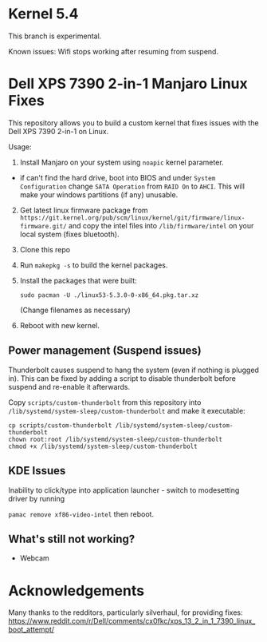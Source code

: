 # Kernel 5.4
This branch is experimental.

Known issues:
Wifi stops working after resuming from suspend.

# Dell XPS 7390 2-in-1 Manjaro Linux Fixes

This repository allows you to build a custom kernel that fixes issues with the Dell XPS 7390 2-in-1 on Linux.

Usage:
1. Install Manjaro on your system using ```noapic``` kernel parameter.
  - if can't find the hard drive, boot into BIOS and under `System Configuration` change `SATA Operation` from `RAID On` to `AHCI`. This will make your windows partitions (if any) unusable.

2. Get latest linux firmware package from 
```https://git.kernel.org/pub/scm/linux/kernel/git/firmware/linux-firmware.git/```
and copy the intel files into ```/lib/firmware/intel``` on your local system (fixes bluetooth).

3. Clone this repo

4. Run ```makepkg -s``` to build the kernel packages.

5. Install the packages that were built:

   ```sudo pacman -U ./linux53-5.3.0-0-x86_64.pkg.tar.xz```

   (Change filenames as necessary)

6. Reboot with new kernel.

## Power management (Suspend issues)
Thunderbolt causes suspend to hang the system (even if nothing is plugged in). This can be fixed by adding a script to disable thunderbolt before suspend and re-enable it afterwards.

Copy ```scripts/custom-thunderbolt``` from this repository into ```/lib/systemd/system-sleep/custom-thunderbolt``` and make it executable:
```
cp scripts/custom-thunderbolt /lib/systemd/system-sleep/custom-thunderbolt
chown root:root /lib/systemd/system-sleep/custom-thunderbolt
chmod +x /lib/systemd/system-sleep/custom-thunderbolt
```

## KDE Issues
Inability to click/type into application launcher - switch to modesetting driver by running

```pamac remove xf86-video-intel``` then reboot.

## What's still not working?
- Webcam

# Acknowledgements
Many thanks to the redditors, particularly silverhaul, for providing fixes:
https://www.reddit.com/r/Dell/comments/cx0fkc/xps_13_2_in_1_7390_linux_boot_attempt/
